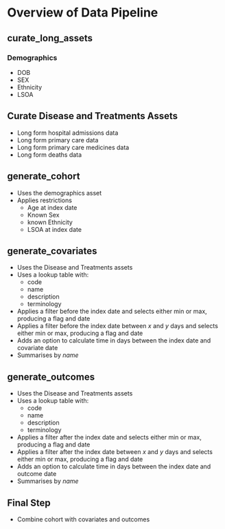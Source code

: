# Overview of Data Pipeline

## curate_long_assets

### Demographics
- DOB  
- SEX  
- Ethnicity  
- LSOA  

## Curate Disease and Treatments Assets
- Long form hospital admissions data  
- Long form primary care data  
- Long form primary care medicines data  
- Long form deaths data  

## generate_cohort
- Uses the demographics asset
- Applies restrictions
  - Age at index date
  - Known Sex
  - known Ethnicity
  - LSOA at index date

## generate_covariates
- Uses the Disease and Treatments assets  
- Uses a lookup table with:
  - code  
  - name  
  - description  
  - terminology  
- Applies a filter before the index date and selects either min or max, producing a flag and date  
- Applies a filter before the index date between *x* and *y* days and selects either min or max, producing a flag and date  
- Adds an option to calculate time in days between the index date and covariate date  
- Summarises by *name*  

## generate_outcomes
- Uses the Disease and Treatments assets  
- Uses a lookup table with:
  - code  
  - name  
  - description  
  - terminology  
- Applies a filter after the index date and selects either min or max, producing a flag and date  
- Applies a filter after the index date between *x* and *y* days and selects either min or max, producing a flag and date  
- Adds an option to calculate time in days between the index date and outcome date  
- Summarises by *name*  

## Final Step
- Combine cohort with covariates and outcomes  
